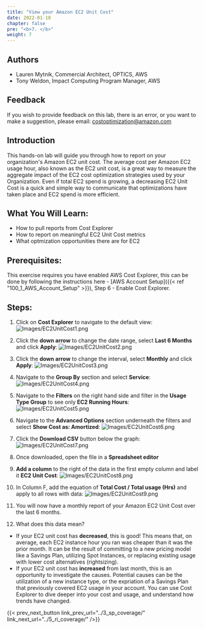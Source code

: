 ```yaml
---
title: "View your Amazon EC2 Unit Cost"
date: 2022-01-18
chapter: false
pre: "<b>7. </b>"
weight: 7
---
```

## Authors
- Lauren Mytnik, Commercial Architect, OPTICS, AWS
- Tony Weldon, Impact Computing Program Manager, AWS

## Feedback
If you wish to provide feedback on this lab, there is an error, or you want to make a suggestion, please email: costoptimization@amazon.com

## Introduction
This hands-on lab will guide you through how to report on your organization's Amazon EC2 unit cost. The average cost per Amazon EC2 usage hour, also known as the EC2 unit cost, is a great way to measure the aggregate impact of the EC2 cost optimization strategies used by your Organization. Even if total EC2 spend is growing, a decreasing EC2 Unit Cost is a quick and simple way to communicate that optimizations have taken place and EC2 spend is more efficient. 

## What You Will Learn:
- How to pull reports from Cost Explorer
- How to report on meaningful EC2 Unit Cost metrics
- What optmization opportunities there are for EC2

## Prerequisites: 
This exercise requires you have enabled AWS Cost Explorer, this can be done by following the instructions here - [AWS Account Setup]({{< ref "100_1_AWS_Account_Setup" >}}), Step 6 - Enable Cost Explorer.

## Steps:

1. Click on **Cost Explorer** to navigate to the default view:
![Images/EC2UnitCost1.png](/Cost/100_5_Cost_Visualization/Images/EC2UnitCost1.png?classes=lab_picture_small)

2. Click the **down arrow** to change the date range, select **Last 6 Months** and click **Apply**:
![Images/EC2UnitCost2.png](/Cost/100_5_Cost_Visualization/Images/EC2UnitCost2.png?classes=lab_picture_small)

3. Click the **down arrow** to change the interval, select **Monthly** and click **Apply**:
![Images/EC2UnitCost3.png](/Cost/100_5_Cost_Visualization/Images/EC2UnitCost3.png?classes=lab_picture_small)

4. Navigate to the **Group By** section and select **Service**:
![Images/EC2UnitCost4.png](/Cost/100_5_Cost_Visualization/Images/EC2UnitCost4.png?classes=lab_picture_small)

5. Navigate to the **Filters** on the right hand side and filter in the **Usage Type Group** to see only **EC2 Running Hours**:
![Images/EC2UnitCost5.png](/Cost/100_5_Cost_Visualization/Images/EC2UnitCost5.png?classes=lab_picture_small)

6. Navigate to the **Advanced Options** section underneath the filters and select **Show Cost as: Amortized**:
![Images/EC2UnitCost6.png](/Cost/100_5_Cost_Visualization/Images/EC2UnitCost6.png?classes=lab_picture_small)

7. Click the **Download CSV** button below the graph:
![Images/EC2UnitCost7.png](/Cost/100_5_Cost_Visualization/Images/EC2UnitCost7.png?classes=lab_picture_small)

8. Once downloaded, open the file in a **Spreadsheet editor**

9. **Add a column** to the right of the data in the first empty column and label it **EC2 Unit Cost**:
![Images/EC2UnitCost8.png](/Cost/100_5_Cost_Visualization/Images/EC2UnitCost8.png?classes=lab_picture_small)

10. In Column F, add the equation of **Total Cost / Total usage (Hrs)** and apply to all rows with data:
![Images/EC2UnitCost9.png](/Cost/100_5_Cost_Visualization/Images/EC2UnitCost9.png?classes=lab_picture_small)

11. You will now have a monthly report of your Amazon EC2 Unit Cost over the last 6 months. 

12. What does this data mean? 
- If your EC2 unit cost has **decreased**, this is good! This means that, on average, each EC2 instance hour you ran was cheaper than it was the prior month. It can be the result of committing to a new pricing model like a Savings Plan, utilizing Spot Instances, or replacing existing usage with lower cost alternatives (rightsizing). 
- If your EC2 unit cost has **increased** from last month, this is an opportunity to investigate the causes. Potential causes can be the utilization of a new instance type, or the expriation of a Savings Plan that previously covered EC2 usage in your account. You can use Cost Explorer to dive deeper into your cost and usage, and understand how trends have changed. 

{{< prev_next_button link_prev_url="../3_sp_coverage/" link_next_url="../5_ri_coverage/" />}}